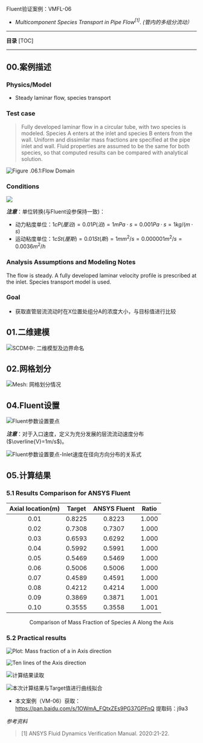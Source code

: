 Fluent验证案例：VMFL-06

- *Multicomponent Species Transport in Pipe Flow<sup>[1]</sup>*.
*(管内的多组分流动）*

---

**目录**
[TOC]

---

## 00.案例描述

### Physics/Model

- Steady laminar flow, species transport

### Test case
>Fully developed laminar flow in a circular tube, with two species is modeled. Species A enters at the inlet and species B enters from the wall. Uniform and dissimilar mass fractions are specified at the pipe inlet and wall. Fluid properties are assumed to be the same for both species, so that computed results can be compared with analytical solution.

![Figure .06.1:Flow Domain](images/vm-image06/1.jpg)

### Conditions

<!--

Material Properties | Geometry | Boundary Condition
--------------------|----------|-------------------
**Species A** | Lenth of the pipe = 0.1 m | Fully developed laminar velocity profile at inlet with an average velocity of 1 m/s
Density = 1 kg/m<sup>3</sup> | Radius of the pipe = 0.0025 m | Mass fraction of species A at pipe inlet = 1
Viscosity =1.0$\times10^{-5}$ Pa<sup>-s</sup> |  | Mass fraction of species B at pipe inlet = 0
Diffusivity<sub>BA</sub> = $1.43\times10^{-5}$ m<sup>2</sup>/s | | Mass fraction of species A at pipe wall = 0
**Species B** |  | Mass fraction of species B at pipe wall = 1
Density = 1 kg/m<sup>3</sup> |  | 
Viscosity = $1.0\times10^{-5}$ Pa<sup>-s</sup> | 
Diffusivity<sub>BA</sub> = $1.43\times10^{-5}$ m<sup>2</sup>/s | |

-->

![](images/vm-image06/2.jpg)

***注意***：单位转换(与Fluent设参保持一致)：
- 动力粘度单位：$1cP(厘泊)=0.01P(泊)=1mPa·s=0.001Pa·s=1kg/(m·s)$
- 运动粘度单位：$1cSt(厘斯)=0.01St(斯)=1mm^2/s=0.000001m^2/s=0.0036m^2/h$

### Analysis Assumptions and Modeling Notes
The flow is steady. A fully developed laminar velocity profile is prescribed at the inlet. Species transport model is used.


### Goal

+ 获取直管层流流动时在X位置处组分A的浓度大小，与目标值进行比较

## 01.二维建模

![SCDM中: 二维模型及边界命名](images/vm-image06/3.jpg)

## 02.网格划分

![Mesh: 网格划分情况](images/vm-image06/4.jpg)

## 04.Fluent设置

![Fluent参数设置要点](images/vm-image06/5.jpg)

***注意***：对于入口速度，定义为充分发展的层流流动速度分布($\overline{V}=1m/s$)。

![Fluent参数设置要点-Inlet速度在径向方向分布的关系式](images/vm-image06/6.jpg)


## 05.计算结果

### 5.1 Results Comparison for ANSYS Fluent

  | Axial location(m) | Target |ANSYS Fluent | Ratio
  :-------:|:-------------:|:---------:|:----:
  0.01 | 0.8225 | 0.8223 | 1.000
  0.02 | 0.7308 | 0.7307 | 1.000
  0.03 | 0.6593 | 0.6292 | 1.000
  0.04 | 0.5992 | 0.5991 | 1.000
  0.05 | 0.5469 | 0.5469 | 1.000
  0.06 | 0.5006 | 0.5006 | 1.000
  0.07 | 0.4589 | 0.4591 | 1.000
  0.08 | 0.4212 | 0.4214 | 1.000
  0.09 | 0.3869 | 0.3871 | 1.001
  0.10 | 0.3555 | 0.3558 | 1.001
  <center>Comparison of Mass Fraction of Species A Along the Axis</center>

### 5.2 Practical results

![Plot: Mass fraction of a in Axis direction](images/vm-image06/7.jpg)

![Ten lines of the Axis direction](images/vm-image06/8.jpg)

![计算结果读取](images/vm-image06/9.jpg)

![本次计算结果与Target值进行曲线拟合](images/vm-image06/10.jpg)



- 本文案例（VM-06）获取：https://pan.baidu.com/s/1OWmA_FQtxZEs9PG37GPFnQ 提取码：j9a3 


*参考资料*

>[1] ANSYS Fluid Dynamics Verification Manual. 2020:21-22.